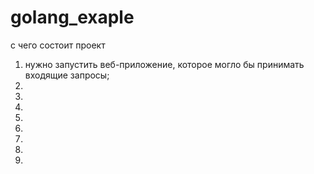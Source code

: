# golang_exaple

с чего состоит проект

1.  нужно запустить веб-приложение, которое могло бы принимать входящие запросы;
2.
3.
4.
5.
6.
7.
8.
9.

